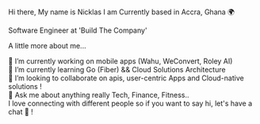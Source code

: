 Hi there, My name is Nicklas 
I am Currently based in Accra, Ghana 🌍  

Software Engineer at 'Build The Company'

A little more about me...

🔭 I’m currently working on mobile apps (Wahu, WeConvert, Roley AI) <br/>
🌱 I’m currently learning Go (Fiber) && Cloud Solutions Architecture<br/>
👯 I’m looking to collaborate on apis, user-centric Apps and Cloud-native solutions !<br/>
💬 Ask me about anything really Tech, Finance, Fitness..<br/>
I love connecting with different people so if you want to say hi, let's have a chat 🧠 !<br/>
 
